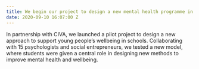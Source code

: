 ```yaml
---
title: We begin our project to design a new mental health programme in schools
date: 2020-09-10 16:07:00 Z
---
```


In partnership with CIVA, we launched a pilot project to design a new approach to support young people’s wellbeing in schools. Collaborating with 15 psychologists and social entrepreneurs, we tested a new model, where students were given a central role in designing new methods to improve mental health and wellbeing. 